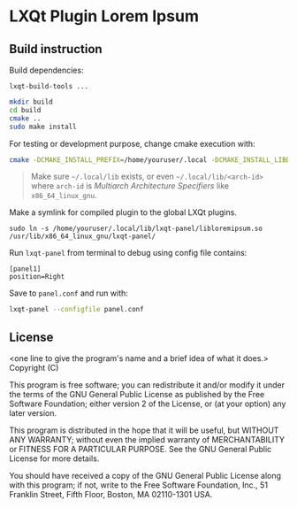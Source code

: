 # LXQt Plugin Lorem Ipsum

## Build instruction

Build dependencies:
```
lxqt-build-tools ...
```

```sh
mkdir build
cd build
cmake ..
sudo make install
```

For testing or development purpose, change cmake execution with:
```sh
cmake -DCMAKE_INSTALL_PREFIX=/home/youruser/.local -DCMAKE_INSTALL_LIBDIR=/home/youruser/.local/lib -DCMAKE_BUILD_TYPE=Debug ..
```

> Make sure `~/.local/lib` exists, or even `~/.local/lib/<arch-id>` where `arch-id` is _Multiarch Architecture Specifiers_ like `x86_64_linux_gnu`.

Make a symlink for compiled plugin to the global LXQt plugins.
```
sudo ln -s /home/youruser/.local/lib/lxqt-panel/libloremipsum.so /usr/lib/x86_64_linux_gnu/lxqt-panel/
```

Run `lxqt-panel` from terminal to debug using config file contains:
```
[panel1]
position=Right
```

Save to `panel.conf` and run with:
```sh
lxqt-panel --configfile panel.conf
```

## License

<one line to give the program's name and a brief idea of what it does.>
Copyright (C) <year>  <name of author>

This program is free software; you can redistribute it and/or modify
it under the terms of the GNU General Public License as published by
the Free Software Foundation; either version 2 of the License, or
(at your option) any later version.

This program is distributed in the hope that it will be useful,
but WITHOUT ANY WARRANTY; without even the implied warranty of
MERCHANTABILITY or FITNESS FOR A PARTICULAR PURPOSE.  See the
GNU General Public License for more details.

You should have received a copy of the GNU General Public License along
with this program; if not, write to the Free Software Foundation, Inc.,
51 Franklin Street, Fifth Floor, Boston, MA 02110-1301 USA.
